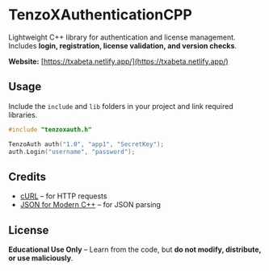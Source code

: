 # TenzoXAuthenticationCPP

Lightweight C++ library for authentication and license management.
Includes **login, registration, license validation, and version checks**.

**Website:** [https://txabeta.netlify.app/](https://txabeta.netlify.app/)

## Usage

Include the `include` and `lib` folders in your project and link required libraries.

```cpp
#include "tenzoxauth.h"

TenzoAuth auth("1.0", "app1", "SecretKey");
auth.Login("username", "password");
```

## Credits

* [cURL](https://curl.se/) – for HTTP requests
* [JSON for Modern C++](https://github.com/nlohmann/json) – for JSON parsing

## License

**Educational Use Only** – Learn from the code, but **do not modify, distribute, or use maliciously**.
